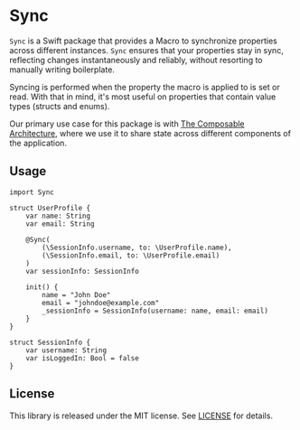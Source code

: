# Sync

`Sync` is a Swift package that provides a Macro to synchronize properties across different instances. `Sync` ensures that your properties stay in sync, reflecting changes instantaneously and reliably, without resorting to manually writing boilerplate.

Syncing is performed when the property the macro is applied to is set or read. With that in mind, it's most useful on properties that contain value types (structs and enums).

Our primary use case for this package is with [The Composable Architecture](https://github.com/pointfreeco/swift-composable-architecture), where we use it to share state across different components of the application.

## Usage

```
import Sync

struct UserProfile {
    var name: String
    var email: String

    @Sync(
        (\SessionInfo.username, to: \UserProfile.name),
        (\SessionInfo.email, to: \UserProfile.email)
    )
    var sessionInfo: SessionInfo

    init() {
        name = "John Doe"
        email = "johndoe@example.com"
        _sessionInfo = SessionInfo(username: name, email: email)
    }
}

struct SessionInfo {
    var username: String
    var isLoggedIn: Bool = false
}
```

## License

This library is released under the MIT license. See [LICENSE](LICENSE) for details.
